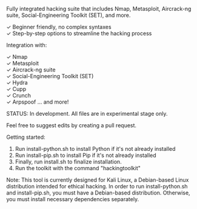 Fully integrated hacking suite that includes Nmap, Metasploit, Aircrack-ng suite, Social-Engineering Toolkit (SET), and more.

✓ Beginner friendly, no complex syntaxes    
✓ Step-by-step options to streamline the hacking process        

Integration with: 

✓ Nmap     
✓ Metasploit      
✓ Aircrack-ng suite    
✓ Social-Engineering Toolkit (SET)      
✓ Hydra      
✓ Cupp     
✓ Crunch     
✓ Arpspoof ... and more!

STATUS: In development. All files are in experimental stage only.

Feel free to suggest edits by creating a pull request.

Getting started:

1. Run install-python.sh to install Python if it's not already installed
2. Run install-pip.sh to install Pip if it's not already installed
3. Finally, run install.sh to finalize installation.
4. Run the toolkit with the command "hackingtoolkit"

Note: This tool is currently designed for Kali Linux, a Debian-based Linux distribution intended for ethical hacking. In order to run install-python.sh and install-pip.sh, you must have a Debian-based distribution. Otherwise, you must install necessary dependencies separately. 
